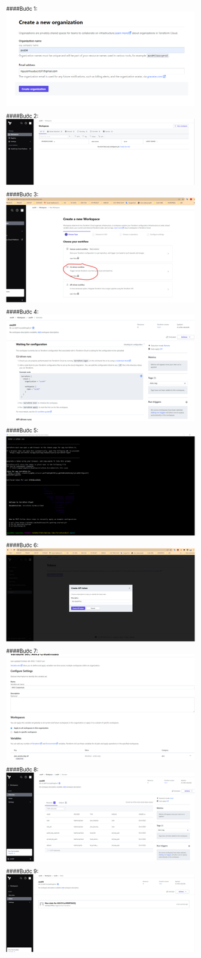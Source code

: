 ####Bước 1: 
![Alt](images/1.png)

####Bước 2: 
![Alt](images/2.png)

####Bước 3: 
![Alt](images/3.png)

####Bước 4: 
![Alt](images/4.png)

####Bước 5: 
![Alt](images/5.0.png)

####Bước 6: 
![Alt](images/5.png)

####Bước 7: 
![Alt](images/6.png)

####Bước 8: 
![Alt](images/7.png)

####Bước 9: 
![Alt](images/8.png)